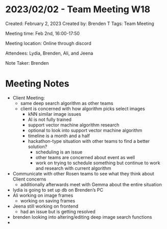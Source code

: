 # 2023/02/02 - Team Meeting W18

Created: February 2, 2023
Created by: Brenden T
Tags: Team Meeting

Meeting time: Feb 2nd, 16:00-17:50

Meeting location: Online through discord

Attendees: Lydia, Brenden, Ali, and Jeena

Note Taker: Brenden
# Meeting Notes

- Client Meeting:
    - same deep search algorithm as other teams
    - client is concerned with how algorithm picks select images
        - kNN similar image issues
        - AI is not fully trained
        - support vector machine algorithm research
        - optional to look into support vector machine algorithm
        - timeline is a month and a half
        - hackathon-type situation with other teams to find a better solution?
            - scheduling is an issue
            - other teams are concerned about event as well
            - work on trying to schedule something but continue to work and research with current algorithm
- Communicate with other Rosen teams to see what they think about Client concerns
    - additionally afterwards meet with Gemma about the entire situation
- lydia is going to set up db on Brenden’s PC
- Ali working on image frames
    - working on saving frames
- Jeena still working on frontend
    - had an issue but is getting resolved
- brenden looking into altering/editing deep image search functions
-